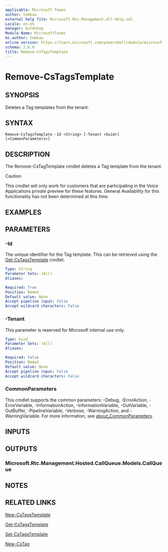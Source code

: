 ```yaml
---
applicable: Microsoft Teams
author: tomkau
external help file: Microsoft.Rtc.Management.dll-Help.xml
Locale: en-US
manager: bulenteg
Module Name: MicrosoftTeams
ms.author: tomkau
online version: https://learn.microsoft.com/powershell/module/microsoftteams/remove-cstagstemplate
schema: 2.0.0
title: Remove-CsTagsTemplate
---
```


# Remove-CsTagsTemplate

## SYNOPSIS
Deletes a Tag templates from the tenant.

## SYNTAX
```
Remove-CsTagsTemplate -Id <String> [-Tenant <Guid>] [<CommonParameters>]
```

## DESCRIPTION
The Remove-CsTagTemplate cmdlet deletes a Tag template from the tenant.

> [!CAUTION]
> This cmdlet will only work for customers that are participating in the Voice Applications private preview for these features. General Availability for this functionality has not been determined at this time.

## EXAMPLES



## PARAMETERS

### -Id
The unique identifier for the Tag template. This can be retrieved using the [Get-CsTagsTemplate](Get-CsTagsTemplate.md) cmdlet.

```yaml
Type: String
Parameter Sets: (All)
Aliases:

Required: True
Position: Named
Default value: None
Accept pipeline input: False
Accept wildcard characters: False
```

### -Tenant
This parameter is reserved for Microsoft internal use only.

```yaml
Type: Guid
Parameter Sets: (All)
Aliases:

Required: False
Position: Named
Default value: None
Accept pipeline input: False
Accept wildcard characters: False
```

### CommonParameters
This cmdlet supports the common parameters: -Debug, -ErrorAction, -ErrorVariable, -InformationAction, -InformationVariable, -OutVariable, -OutBuffer, -PipelineVariable, -Verbose, -WarningAction, and -WarningVariable. For more information, see [about_CommonParameters](https://go.microsoft.com/fwlink/?LinkID=113216).

## INPUTS

## OUTPUTS

### Microsoft.Rtc.Management.Hosted.CallQueue.Models.CallQueue

## NOTES

## RELATED LINKS

[New-CsTagsTemplate](New-CsTagsTemplate.md)

[Get-CsTagsTemplate](Get-CsTagsTemplate.md)

[Set-CsTagsTemplate](Set-CsTagsTemplate.md)

[New-CsTag](New-CsTag.md)
